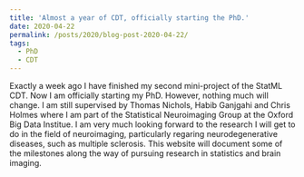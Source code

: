 ```yaml
---
title: 'Almost a year of CDT, officially starting the PhD.'
date: 2020-04-22
permalink: /posts/2020/blog-post-2020-04-22/
tags:
  - PhD
  - CDT
---
```


Exactly a week ago I have finished my second mini-project of the StatML CDT. Now I am officially starting my PhD. However, nothing much will change. I am still supervised by Thomas Nichols, Habib Ganjgahi and Chris Holmes where I am part of the Statistical Neuroimaging Group at the Oxford Big Data Institue. I am very much looking forward to the research I will get to do in the field of neuroimaging, particularly regaring neurodegenerative diseases, such as multiple sclerosis. This website will document some of the milestones along the way of pursuing research in statistics and brain imaging.

